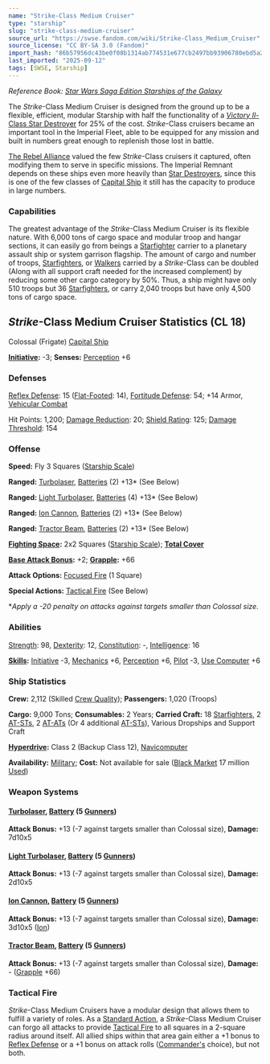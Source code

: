 ```yaml
---
name: "Strike-Class Medium Cruiser"
type: "starship"
slug: "strike-class-medium-cruiser"
source_url: "https://swse.fandom.com/wiki/Strike-Class_Medium_Cruiser"
source_license: "CC BY-SA 3.0 (Fandom)"
import_hash: "86b57956dc43be0f08b1314ab774531e677cb2497bb93906780ebd5a23ffa8d2"
last_imported: "2025-09-12"
tags: [SWSE, Starship]
---
```

*Reference Book: [Star Wars Saga Edition Starships of the Galaxy](https://swse.fandom.com/wiki/Star_Wars_Saga_Edition_Starships_of_the_Galaxy)*

The *Strike*-Class Medium Cruiser is designed from the ground up to be a flexible, efficient, modular Starship with half the functionality of a [*Victory II*-Class Star Destroyer](https://swse.fandom.com/wiki/Victory_II-Class_Star_Destroyer) for 25% of the cost. *Strike*-Class cruisers became an important tool in the Imperial Fleet, able to be equipped for any mission and built in numbers great enough to replenish those lost in battle.

[The Rebel Alliance](https://swse.fandom.com/wiki/The_Rebel_Alliance) valued the few *Strike*-Class cruisers it captured, often modifying them to serve in specific missions. The Imperial Remnant depends on these ships even more heavily than [Star Destroyers](https://swse.fandom.com/wiki/Star_Destroyers), since this is one of the few classes of [Capital Ship](https://swse.fandom.com/wiki/Capital_Ship) it still has the capacity to produce in large numbers.

### Capabilities
The greatest advantage of the *Strike*-Class Medium Cruiser is its flexible nature. With 6,000 tons of cargo space and modular troop and hangar sections, it can easily go from beings a [Starfighter](https://swse.fandom.com/wiki/Starfighter) carrier to a planetary assault ship or system garrison flagship. The amount of cargo and number of troops, [Starfighters](https://swse.fandom.com/wiki/Starfighters), or [Walkers](https://swse.fandom.com/wiki/Walkers) carried by a *Strike*-Class can be doubled (Along with all support craft needed for the increased complement) by reducing some other cargo category by 50%. Thus, a ship might have only 510 troops but 36 [Starfighters](https://swse.fandom.com/wiki/Starfighters), or carry 2,040 troops but have only 4,500 tons of cargo space.

## *Strike*-Class Medium Cruiser Statistics (CL 18)
Colossal (Frigate) [Capital Ship](https://swse.fandom.com/wiki/Capital_Ship)

**[Initiative](https://swse.fandom.com/wiki/Initiative):** -3; **Senses:** [Perception](https://swse.fandom.com/wiki/Perception) +6
### Defenses
[Reflex Defense](https://swse.fandom.com/wiki/Reflex_Defense_(Vehicles)): 15 ([Flat-Footed](https://swse.fandom.com/wiki/Flat-Footed): 14), [Fortitude Defense](https://swse.fandom.com/wiki/Fortitude_Defense_(Vehicles)): 54; +14 Armor, [Vehicular Combat](https://swse.fandom.com/wiki/Vehicular_Combat)

Hit Points: 1,200; [Damage Reduction](https://swse.fandom.com/wiki/Damage_Reduction): 20; [Shield Rating](https://swse.fandom.com/wiki/Shield_Rating): 125; [Damage Threshold](https://swse.fandom.com/wiki/Damage_Threshold_(Vehicles)): 154
### Offense
**Speed:** Fly 3 Squares ([Starship Scale](https://swse.fandom.com/wiki/Starship_Scale))

**Ranged:** [Turbolaser](https://swse.fandom.com/wiki/Turbolaser), [Batteries](https://swse.fandom.com/wiki/Weapon_Batteries) (2) +13* (See Below)

**Ranged:** [Light Turbolaser](https://swse.fandom.com/wiki/Light_Turbolaser), [Batteries](https://swse.fandom.com/wiki/Weapon_Batteries) (4) +13* (See Below)

**Ranged:** [Ion Cannon](https://swse.fandom.com/wiki/Ion_Cannon), [Batteries](https://swse.fandom.com/wiki/Weapon_Batteries) (2) +13* (See Below)

**Ranged:** [Tractor Beam](https://swse.fandom.com/wiki/Tractor_Beam), [Batteries](https://swse.fandom.com/wiki/Weapon_Batteries) (2) +13* (See Below)

**[Fighting Space](https://swse.fandom.com/wiki/Fighting_Space):** 2x2 Squares ([Starship Scale](https://swse.fandom.com/wiki/Starship_Scale)); **[Total Cover](https://swse.fandom.com/wiki/Total_Cover)**

**[Base Attack Bonus](https://swse.fandom.com/wiki/Base_Attack_Bonus):** +2; **[Grapple](https://swse.fandom.com/wiki/Grapple):** +66

**Attack Options:** [Focused Fire](https://swse.fandom.com/wiki/Focused_Fire) (1 Square)

**Special Actions:** [Tactical Fire](https://swse.fandom.com/wiki/Tactical_Fire) (See Below)

**Apply a -20 penalty on attacks against targets smaller than Colossal size.*
### Abilities
[Strength](https://swse.fandom.com/wiki/Strength): 98, [Dexterity](https://swse.fandom.com/wiki/Dexterity): 12, [Constitution](https://swse.fandom.com/wiki/Constitution): -, [Intelligence](https://swse.fandom.com/wiki/Intelligence): 16

**[Skills](https://swse.fandom.com/wiki/Skills):** [Initiative](https://swse.fandom.com/wiki/Initiative) -3, [Mechanics](https://swse.fandom.com/wiki/Mechanics) +6, [Perception](https://swse.fandom.com/wiki/Perception) +6, [Pilot](https://swse.fandom.com/wiki/Pilot) -3, [Use Computer](https://swse.fandom.com/wiki/Use_Computer) +6
### Ship Statistics
**Crew:** 2,112 (Skilled [Crew Quality](https://swse.fandom.com/wiki/Crew_Quality)); **Passengers:** 1,020 (Troops)

**Cargo:** 9,000 Tons; **Consumables:** 2 Years; **Carried Craft:** 18 [Starfighters](https://swse.fandom.com/wiki/Starfighters), 2 [AT-STs](https://swse.fandom.com/wiki/AT-STs), 2 [AT-ATs](https://swse.fandom.com/wiki/AT-ATs) (Or 4 additional [AT-STs](https://swse.fandom.com/wiki/AT-STs)), Various Dropships and Support Craft

**[Hyperdrive](https://swse.fandom.com/wiki/Hyperdrive):** Class 2 (Backup Class 12), [Navicomputer](https://swse.fandom.com/wiki/Navicomputer)

**Availability:** [Military](https://swse.fandom.com/wiki/Military); **Cost:** Not available for sale ([Black Market](https://swse.fandom.com/wiki/Black_Market) 17 million [Used](https://swse.fandom.com/wiki/Used))
### Weapon Systems
#### **[Turbolaser](https://swse.fandom.com/wiki/Turbolaser), [Battery](https://swse.fandom.com/wiki/Weapon_Batteries) (5 [Gunners](https://swse.fandom.com/wiki/Gunners))**
**Attack Bonus:** +13 (-7 against targets smaller than Colossal size), **Damage:** 7d10x5

#### **[Light Turbolaser](https://swse.fandom.com/wiki/Light_Turbolaser), [Battery](https://swse.fandom.com/wiki/Weapon_Batteries) (5 [Gunners](https://swse.fandom.com/wiki/Gunners))**
**Attack Bonus:** +13 (-7 against targets smaller than Colossal size), **Damage:** 2d10x5

#### **[Ion Cannon](https://swse.fandom.com/wiki/Ion_Cannon), [Battery](https://swse.fandom.com/wiki/Weapon_Batteries) (5 [Gunners](https://swse.fandom.com/wiki/Gunners))**
**Attack Bonus:** +13 (-7 against targets smaller than Colossal size), **Damage:** 3d10x5 ([Ion](https://swse.fandom.com/wiki/Ion))

#### **[Tractor Beam](https://swse.fandom.com/wiki/Tractor_Beam), [Battery](https://swse.fandom.com/wiki/Weapon_Batteries) (5 [Gunners](https://swse.fandom.com/wiki/Gunners))**
**Attack Bonus:** +13 (-7 against targets smaller than Colossal size), **Damage:** - ([Grapple](https://swse.fandom.com/wiki/Grapple) +66)
### Tactical Fire
*Strike*-Class Medium Cruisers have a modular design that allows them to fulfill a variety of roles. As a [Standard Action](https://swse.fandom.com/wiki/Standard_Action), a *Strike*-Class Medium Cruiser can forgo all attacks to provide [Tactical Fire](https://swse.fandom.com/wiki/Tactical_Fire) to all squares in a 2-square radius around itself. All allied ships within that area gain either a +1 bonus to [Reflex Defense](https://swse.fandom.com/wiki/Reflex_Defense) or a +1 bonus on attack rolls ([Commander's](https://swse.fandom.com/wiki/Commander) choice), but not both.